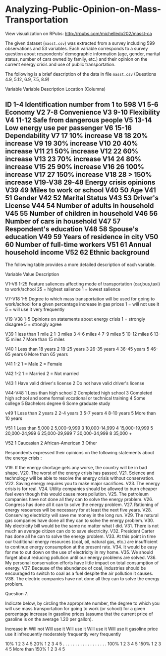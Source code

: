 # Analyzing-Public-Opinion-on-Mass-Transportation
View visualization on RPubs: http://rpubs.com/michelledo202/masst-ca


The given dataset (`masst.csv`) was extracted from a survey including 599 observations and 53 variables. Each variable corresponds to a survey question about respondents’ demographic information (age, gender, marital status, number of cars owned by family, etc.) and their opinion on the current energy crisis and use of public transportation.

The following is a brief description of the data in file `masst.csv`
(Questions 4.9, 5.12, 6.9, 7.5, 8.9)

Variable        Variable        Description
                Location
                (Columns)

ID              1-4             Identification number from 1
                                to 598
V1              5-6             Economy
V2              7-8             Convenience
V3              9-10            Flexibility
V4              11-12           Safe from dangerous people
V5              13-14           Low energy use per passenger
V6              15-16           Dependability
V7              17              10% increase
V8              18              20% increase
V9              19              30% increase
V10             20              40% increase
V11             21              50% increase
V12             22              60% increase
V13             23              70% increase
V14             24              80% increase
V15             25              90% increase
V16             26              100% increase
V17             27              150% increase
V18             28              > 150% increase
V19-V38         29-48           Energy crisis opinions
V39             49              Miles to work or school
V40             50              Age
V41             51              Gender
V42             52              Marital Status
V43             53              Driver's License
V44             54              Number of adults in
                                household
V45             55              Number of children in
                                household
V46             56              Number of cars in household
V47             57              Respondent's education
V48             58              Spouse's education
V49             59              Years of residence in city
V50             60              Number of full-time workers
V51             61              Annual household income
V52             62              Ethnic background
------------------------------------------------------------

The following table provides a more detailed description of each variable.


Variable        Value           Description

V1-V6           1-25     Feature saliences affecting mode of
                         transportation (car,bus,taxi) to
                         work/school 25 = highest salience
                         1 = lowest salience

V7-V18          1-5      Degree to which mass transportation
                         will be used for going to
                         work/school for a given percentage
                         increase in gas prices 1 = will not
                         use it   5 = will use it very
                         frequently

V19-V38         1-5      Opinions on statements about
                         energy crisis
                         1 = strongly disagree
                         5 = strongly agree

V39             1               less than 1 mile
                2               1-3 miles
                3               4-6 miles
                4               7-9 miles
                5               10-12 miles
                6               13-15 miles
                7               More than 15 miles

V40             1               Less than 18 years
                2               18-25 years
                3               26-35 years
                4               36-45 years
                5               46-65 years
                6               More than 65 years

V41             1-2             1 = Male  2 = Female

V42             1-2             1 = Married   2 = Not married

V43             1               Have valid driver's license
                2               Do not have valid driver's license

V44-V48         1               Less than high school
                2               Completed high school
                3               Completed high school and some formal
                                vocational or technical training
                4               Some college
                5               Bachelors degree
                6               Some graduate study

v49             1               Less than 2 years
                2               2-4 years
                3               5-7 years
                4               8-10 years
                5               More than 10 years

V51             1               Less than  5,000
                2               5,000-9,999
                3               10,000-14,999
                4               15,000-19,999
                5               20,000-24,999
                6               25,000-29,999
                7               30,000-34,999
                8               35,000 +

V52             1               Caucasian
                2               African-American
                3               Other


Respondents expressed their opinions on the following statements about the
energy crisis :

V19. If the energy shortage gets any worse, the country will be in bad shape.
V20. The worst of the energy crisis has passed.
V21. Science and technology will be able to resolve the energy crisis without
     conservation.
V22. Saving energy requires you to make major sacrifices.
V23. The energy crisis is for real.
V24. Utility companies should be allowed to burn cheaper fuel even though this
     would cause more pollution.
V25. The petroleum companies have not done all they can to solve the energy
     problem.
V26. Congress has done all it can to solve the energy problem.
V27. Rationing of energy resources will be necessary for at least the next five
     years.
V28. Conserving electricity will save me money in the long run.
V29. The natural gas companies have done all they can to solve the energy
     problem.
V30. My electricity bill would be the same no matter what I did.
V31. There is not much an average citizen can do to save electricity.
V32. President Carter has done all he can to solve the energy problem.
V33. At this point in time our traditional energy resources (coal, oil, natural
     gas, etc.) are insufficient to continue energy consumption at the present
     rate.
V34. It would be easy for me to cut down on the use of electricity in my home.
V35. We should forget about reducing pollution until our energy problems are
     solved.
V36. My personal conservation efforts have little impact on total consumption of
     energy.
V37. Because of the abundance of coal, industries should be encouraged to switch to coal
     as a fuel despite the air pollution it causes.
V38. The electric companies have not done all they can to solve the energy
     problem.

Question 7.

Indicate below, by circling the appropriate number, the degree to which you will
use mass transportation for going to work (or school) for a given percentage
increase in gasoline prices (assume that the current price of gasoline is on the
average 1.20 per gallon).

Increase in     Will not  Will use it   Will use it  Will use it  Will use it
gasoline price  use it    infrequently  moderately   frequently   very frequently

  10%              1            2           3           4               5
  20%              1            2           3           4               5
  .                .            .           .           .               .
  .                .            .           .           .               .
  .                .            .           .           .               .
 100%              1            2           3           4               5
 150%              1            2           3           4               5
More than 150%     1            2           3           4               5

 
